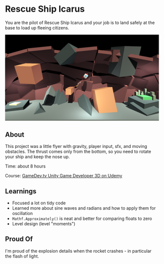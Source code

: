 # Rescue Ship Icarus

You are the pilot of Rescue Ship Icarus and your job is to land safely at the base to load up fleeing citizens.

![Rescue Ship Icarus](udemy-boost-screenie.png)

## About 

This project was a little flyer with gravity, player input, sfx, and moving obstacles. The thrust comes only from the bottom, so you need to rotate your ship and keep the nose up.

Time: about 8 hours

Course: [GameDev.tv Unity Game Developer 3D on Udemy](https://www.udemy.com/course/unitycourse2/)


## Learnings

- Focused a lot on tidy code
- Learned more about sine waves and radians and how to apply them for oscillation
- `Mathf.Approximately()` is neat and better for comparing floats to zero
- Level design (level "moments")


## Proud Of

I'm proud of the explosion details when the rocket crashes - in particular the flash of light.
